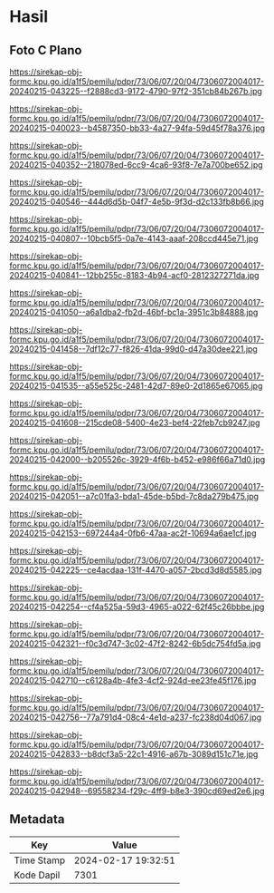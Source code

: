 # Hasil

## Foto C Plano

https://sirekap-obj-formc.kpu.go.id/a1f5/pemilu/pdpr/73/06/07/20/04/7306072004017-20240215-043225--f2888cd3-9172-4790-97f2-351cb84b267b.jpg

https://sirekap-obj-formc.kpu.go.id/a1f5/pemilu/pdpr/73/06/07/20/04/7306072004017-20240215-040023--b4587350-bb33-4a27-94fa-59d45f78a376.jpg

https://sirekap-obj-formc.kpu.go.id/a1f5/pemilu/pdpr/73/06/07/20/04/7306072004017-20240215-040352--218078ed-6cc9-4ca6-93f8-7e7a700be652.jpg

https://sirekap-obj-formc.kpu.go.id/a1f5/pemilu/pdpr/73/06/07/20/04/7306072004017-20240215-040546--444d6d5b-04f7-4e5b-9f3d-d2c133fb8b66.jpg

https://sirekap-obj-formc.kpu.go.id/a1f5/pemilu/pdpr/73/06/07/20/04/7306072004017-20240215-040807--10bcb5f5-0a7e-4143-aaaf-208ccd445e71.jpg

https://sirekap-obj-formc.kpu.go.id/a1f5/pemilu/pdpr/73/06/07/20/04/7306072004017-20240215-040841--12bb255c-8183-4b94-acf0-2812327271da.jpg

https://sirekap-obj-formc.kpu.go.id/a1f5/pemilu/pdpr/73/06/07/20/04/7306072004017-20240215-041050--a6a1dba2-fb2d-46bf-bc1a-3951c3b84888.jpg

https://sirekap-obj-formc.kpu.go.id/a1f5/pemilu/pdpr/73/06/07/20/04/7306072004017-20240215-041458--7df12c77-f826-41da-99d0-d47a30dee221.jpg

https://sirekap-obj-formc.kpu.go.id/a1f5/pemilu/pdpr/73/06/07/20/04/7306072004017-20240215-041535--a55e525c-2481-42d7-89e0-2d1865e67065.jpg

https://sirekap-obj-formc.kpu.go.id/a1f5/pemilu/pdpr/73/06/07/20/04/7306072004017-20240215-041608--215cde08-5400-4e23-bef4-22feb7cb9247.jpg

https://sirekap-obj-formc.kpu.go.id/a1f5/pemilu/pdpr/73/06/07/20/04/7306072004017-20240215-042000--b205526c-3929-4f6b-b452-e986f66a71d0.jpg

https://sirekap-obj-formc.kpu.go.id/a1f5/pemilu/pdpr/73/06/07/20/04/7306072004017-20240215-042051--a7c01fa3-bda1-45de-b5bd-7c8da279b475.jpg

https://sirekap-obj-formc.kpu.go.id/a1f5/pemilu/pdpr/73/06/07/20/04/7306072004017-20240215-042153--697244a4-0fb6-47aa-ac2f-10694a6ae1cf.jpg

https://sirekap-obj-formc.kpu.go.id/a1f5/pemilu/pdpr/73/06/07/20/04/7306072004017-20240215-042225--ce4acdaa-131f-4470-a057-2bcd3d8d5585.jpg

https://sirekap-obj-formc.kpu.go.id/a1f5/pemilu/pdpr/73/06/07/20/04/7306072004017-20240215-042254--cf4a525a-59d3-4965-a022-62f45c26bbbe.jpg

https://sirekap-obj-formc.kpu.go.id/a1f5/pemilu/pdpr/73/06/07/20/04/7306072004017-20240215-042321--f0c3d747-3c02-47f2-8242-6b5dc754fd5a.jpg

https://sirekap-obj-formc.kpu.go.id/a1f5/pemilu/pdpr/73/06/07/20/04/7306072004017-20240215-042710--c6128a4b-4fe3-4cf2-924d-ee23fe45f176.jpg

https://sirekap-obj-formc.kpu.go.id/a1f5/pemilu/pdpr/73/06/07/20/04/7306072004017-20240215-042756--77a791d4-08c4-4e1d-a237-fc238d04d067.jpg

https://sirekap-obj-formc.kpu.go.id/a1f5/pemilu/pdpr/73/06/07/20/04/7306072004017-20240215-042833--b8dcf3a5-22c1-4916-a67b-3089d151c71e.jpg

https://sirekap-obj-formc.kpu.go.id/a1f5/pemilu/pdpr/73/06/07/20/04/7306072004017-20240215-042948--69558234-f29c-4ff9-b8e3-390cd69ed2e6.jpg


## Metadata

| Key        | Value               |
| ---------- | ------------------- |
| Time Stamp | 2024-02-17 19:32:51 |
| Kode Dapil | 7301                |




